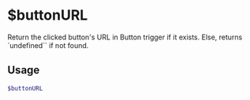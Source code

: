 # $buttonURL

Return the clicked button's URL in Button trigger if it exists. Else, returns `undefined`` if not found.

## Usage

```bash
$buttonURL
```

